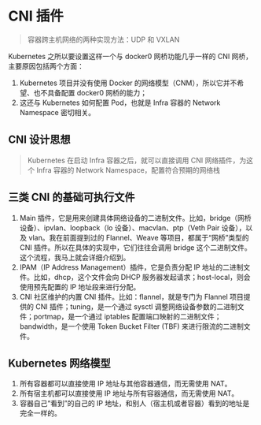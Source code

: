 # CNI 插件

> 容器跨主机网络的两种实现方法：UDP 和 VXLAN

Kubernetes 之所以要设置这样一个与 docker0 网桥功能几乎一样的 CNI 网桥，
主要原因包括两个方面：

1. Kubernetes 项目并没有使用 Docker 的网络模型（CNM），所以它并不希望、也不具备配置 docker0 网桥的能力；
2. 这还与 Kubernetes 如何配置 Pod，也就是 Infra 容器的 Network Namespace 密切相关。

## CNI 设计思想

> Kubernetes 在启动 Infra 容器之后，就可以直接调用 CNI 网络插件，为这个 Infra 容器的 Network Namespace，配置符合预期的网络栈

## 三类 CNI 的基础可执行文件

1. Main 插件，它是用来创建具体网络设备的二进制文件。比如，bridge（网桥设备）、ipvlan、loopback（lo 设备）、macvlan、ptp（Veth Pair 设备），以及 vlan。我在前面提到过的 Flannel、Weave 等项目，都属于“网桥”类型的 CNI 插件。所以在具体的实现中，它们往往会调用 bridge 这个二进制文件。这个流程，我马上就会详细介绍到。
2. IPAM（IP Address Management）插件，它是负责分配 IP 地址的二进制文件。比如，dhcp，这个文件会向 DHCP 服务器发起请求；host-local，则会使用预先配置的 IP 地址段来进行分配。
3. CNI 社区维护的内置 CNI 插件。比如：flannel，就是专门为 Flannel 项目提供的 CNI 插件；tuning，是一个通过 sysctl 调整网络设备参数的二进制文件；portmap，是一个通过 iptables 配置端口映射的二进制文件；bandwidth，是一个使用 Token Bucket Filter (TBF) 来进行限流的二进制文件。

## Kubernetes 网络模型

1. 所有容器都可以直接使用 IP 地址与其他容器通信，而无需使用 NAT。
2. 所有宿主机都可以直接使用 IP 地址与所有容器通信，而无需使用 NAT。
3. 容器自己“看到”的自己的 IP 地址，和别人（宿主机或者容器）看到的地址是完全一样的。
